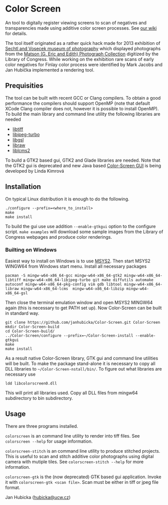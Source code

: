 # Color Screen
An tool to digitally register viewing screens to scan of negatives and
transparencies made using additive color screen processes.  See 
[our wiki](https://github.com/janhubicka/Color-Screen/wiki) for details.

The tool itself originated as a rather quick hack made for 2013 exhibition of
[Sechtl and Vosecek museum of photography](http://sechtl-vosecek.ucw.cz/en/) which displayed
 photographs from the [Matson (G. Eric and Edith) Photograph Collection](https://www.loc.gov/pictures/collection/matpc/colony.html)
digitized by the Library of Congress.  While working on the exhibition
rare scans of early color negatives for Finlay color process were identified by
Mark Jacobs and Jan Hubička implemented a rendering tool.

## Prequisities
The tool can be built with recent GCC or Clang compilers.  To obtain a good
performance the compilers should support OpenMP (note that default XCode
Clang compiler does not, however it is possible to install OpenMP).  To build
the main library and command line utility the following libraries are needed

 - [libtiff](http://www.libtiff.org/)
 - [libjpeg-turbo](https://libjpeg-turbo.org/)
 - [libgsl](https://www.gnu.org/software/gsl/)
 - [libraw](https://www.libraw.org/)
 - [liblcms2](https://www.littlecms.com/)

To build a GTK2 based gui, GTK2 and Glade libraries are needed. Note that the
GTK2 gui is deprecated and new Java based [Color-Screen
GUI](https://gitlab.mff.cuni.cz/kimroval/digital-coloring) is being developed
by Linda Kimrová

## Installation
On typical Linux distribution it is enough to do the following.

	./configure --prefix=<where_to_install>
	make
	make install

To build the gui use use addition `--enable-gtkgui` option to the configure
script. `make examples` will download some sample images from the Library
of Congress webpages and produce color renderings.

### Builting on Windows

Easiest way to install on Windows is to use [MSYS2](https://www.msys2.org/).
Then start MSYS2 WINGW64 from Windows start menu.  Install all necessary
packages

    pacman -S mingw-w64-x86_64-gcc mingw-w64-x86_64-gtk2 mingw-w64-x86_64-libtiff mingw-w64-x86_64-libjpeg-turbo git make diffutils automake autoconf mingw-w64-x86_64-pkg-config vim gdb libtool mingw-w64-x86_64-libraw mingw-w64-x86_64-lcms  mingw-w64-x86_64-libzip mingw-w64-x86_64-gsl 

Then close the terminal emulation window and open MSYS2 MINGW64 again
(this is necessary to get PATH set up).  Now Color-Screen can be built
in standard way.

    git clone https://github.com/janhubicka/Color-Screen.git Color-Screen
    mkdir Color-Screen-build
    cd Color-Screen-build/
    ../Color-Screen/configure --prefix=~/Color-Screen-install --enable-gtkgui
    make
    make install 

As a result native Color-Screen library, GTK gui and command line utilities
will be built.  To make the package stand-alone it is necessary to copy
all DLL libraries to `~/Color-Screen-nstall/bin/`. To figure out what libraries
are necessary use 

    ldd libcolorscreen0.dll

This will print all libraries used. Copy all DLL files from mingw64 subdirectory
to bin subdirectory.

## Usage
There are three programs installed. 

`colorscreen` is an command line utility to render into tiff files. See
`colorscreen --help` for usage information.

`colorscreen-stitch` is an command line utility to produce stitched projects.
This is useful to scan and stitch additive color photographs using digital
camera with mutiple tiles. See `colorscreen-stitch --help` for more information.

`colorscreen-gtk` is the (now deprecated) GTK based gui application. Invoke it
with `colorscreen-gtk <scan file>`. Scan must be either in tiff or jpeg file
format.

Jan Hubicka (hubicka@ucw.cz)

